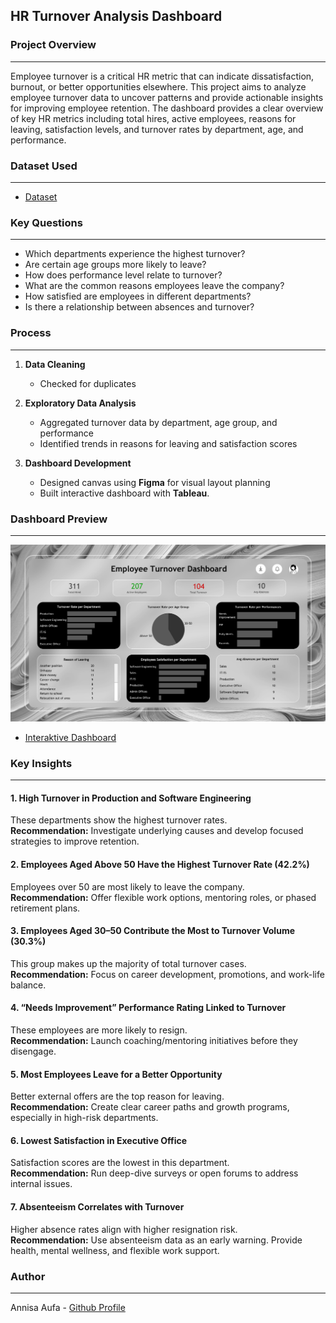 ## HR Turnover Analysis Dashboard

### Project Overview
---
Employee turnover is a critical HR metric that can indicate dissatisfaction, burnout, or better opportunities elsewhere. This project aims to analyze employee turnover data to uncover patterns and provide actionable insights for improving employee retention. The dashboard provides a clear overview of key HR metrics including total hires, active employees, reasons for leaving, satisfaction levels, and turnover rates by department, age, and performance.


### Dataset Used
---
- <a href="https://github.com/adlathifa/HR_Turnover_Analysis/blob/main/dataset_hr_analytics.csv">Dataset</a>


### Key Questions
---
- Which departments experience the highest turnover?
- Are certain age groups more likely to leave?
- How does performance level relate to turnover?
- What are the common reasons employees leave the company?
- How satisfied are employees in different departments?
- Is there a relationship between absences and turnover?


### Process
---
1. **Data Cleaning**
   - Checked for duplicates

2. **Exploratory Data Analysis**
   - Aggregated turnover data by department, age group, and performance
   - Identified trends in reasons for leaving and satisfaction scores

3. **Dashboard Development**
   - Designed canvas using **Figma** for visual layout planning
   - Built interactive dashboard with **Tableau**.


### Dashboard Preview
---
![Employee Turnover Dashboard](./hr_turnover_analysis.png)

- <a href="https://public.tableau.com/app/profile/annisa.aufa.dina.lathifa/viz/HRTurnoverAnalysis_17462643352280/Dashboard1?publish=yes"> Interaktive Dashboard</a>


### Key Insights
---
#### 1. High Turnover in Production and Software Engineering  
These departments show the highest turnover rates.  
**Recommendation:** Investigate underlying causes and develop focused strategies to improve retention.

#### 2. Employees Aged Above 50 Have the Highest Turnover Rate (42.2%)  
Employees over 50 are most likely to leave the company.  
**Recommendation:** Offer flexible work options, mentoring roles, or phased retirement plans.

#### 3. Employees Aged 30–50 Contribute the Most to Turnover Volume (30.3%)  
This group makes up the majority of total turnover cases.  
**Recommendation:** Focus on career development, promotions, and work-life balance.

#### 4. “Needs Improvement” Performance Rating Linked to Turnover  
These employees are more likely to resign.  
**Recommendation:** Launch coaching/mentoring initiatives before they disengage.

#### 5. Most Employees Leave for a Better Opportunity  
Better external offers are the top reason for leaving.  
**Recommendation:** Create clear career paths and growth programs, especially in high-risk departments.

#### 6. Lowest Satisfaction in Executive Office  
Satisfaction scores are the lowest in this department.  
**Recommendation:** Run deep-dive surveys or open forums to address internal issues.

#### 7. Absenteeism Correlates with Turnover  
Higher absence rates align with higher resignation risk.  
**Recommendation:** Use absenteeism data as an early warning. Provide health, mental wellness, and flexible work support.


### Author
---
Annisa Aufa - <a href="https://github.com/adlathifa">Github Profile</a>
